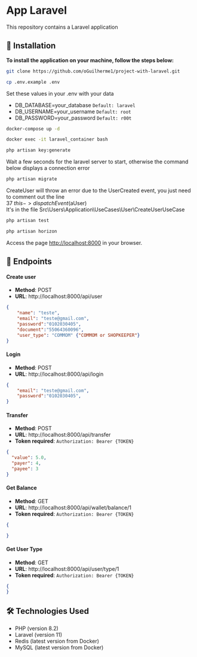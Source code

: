 # App Laravel

This repository contains a Laravel application

## 🚀 Installation

**To install the application on your machine, follow the steps below:**

```bash
git clone https://github.com/oGuilherme1/project-with-laravel.git
```

```bash
cp .env.example .env
```
Set these values ​​in your .env with your data
- DB_DATABASE=your_database `Default: laravel`
- DB_USERNAME=your_username `Default: root`
- DB_PASSWORD=your_password `Default: r00t`

```bash
docker-compose up -d
```

```bash
docker exec -it laravel_container bash
```

```bash
php artisan key:generate
```

Wait a few seconds for the laravel server to start, otherwise the command below displays a connection error

```bash
php artisan migrate
```
CreateUser will throw an error due to the UserCreated event, you just need to comment out the line  
37 $this->dispatchEvent($aUser)  
It's in the file Src\Users\Application\UseCases\User\CreateUserUseCase 

```bash
php artisan test
```

```bash
php artisan horizon
```

Access the page [http://localhost:8000](http://localhost:8000) in your browser.

## 📡 Endpoints 

#### Create user

- **Method**: POST
- **URL**: http://localhost:8000/api/user

```json
{
	"name": "teste",
	"email": "teste@gmail.com",
	"password":"0102030405",
	"document":"55064360096",
	"user_type": "COMMOM" {"COMMOM or SHOPKEEPER"}
}
```

#### Login

- **Method**: POST
- **URL**: http://localhost:8000/api/login

```json
{
	"email": "teste@gmail.com",
	"password":"0102030405",
}
```

#### Transfer

- **Method**: POST
- **URL**: http://localhost:8000/api/transfer
- **Token required**: `Authorization: Bearer {TOKEN}`

```json
{
  "value": 5.0,
  "payer": 4,
  "payee": 3
}
```


#### Get Balance 

- **Method**: GET
- **URL**: http://localhost:8000/api/wallet/balance/1
- **Token required**: `Authorization: Bearer {TOKEN}`

```json
{

}
```

#### Get User Type

- **Method**: GET
- **URL**: http://localhost:8000/api/user/type/1
- **Token required**: `Authorization: Bearer {TOKEN}`

```json
{
}
```

## 🛠️ Technologies Used

- PHP (version 8.2)
- Laravel (version 11)
- Redis (latest version from Docker)
- MySQL (latest version from Docker)

